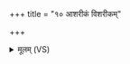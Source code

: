 +++
title = "१० आशरीकं विशरीकम्"

+++
<details><summary>मूलम् (VS)</summary>

आश॑रीकं॒ विश॑रीकं ब॒लासं॑ पृष्ट्याम॒यम्। त॒क्मानं॑ वि॒श्वशा॑रदमर॒सान् ज॑ङ्गि॒डस्क॑रत् ॥
</details>